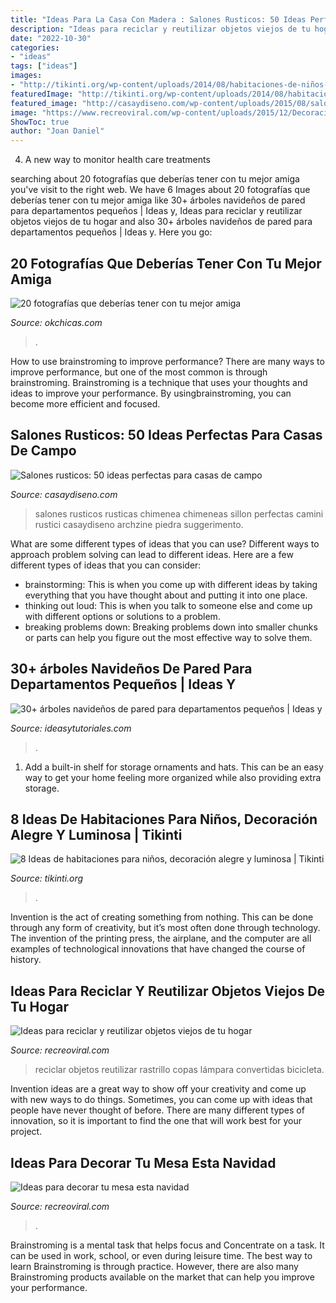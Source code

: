 ```yaml
---
title: "Ideas Para La Casa Con Madera : Salones Rusticos: 50 Ideas Perfectas Para Casas De Campo"
description: "Ideas para reciclar y reutilizar objetos viejos de tu hogar"
date: "2022-10-30"
categories:
- "ideas"
tags: ["ideas"]
images:
- "http://tikinti.org/wp-content/uploads/2014/08/habitaciones-de-niños-tikinti-1-684x1024.jpg"
featuredImage: "http://tikinti.org/wp-content/uploads/2014/08/habitaciones-de-niños-tikinti-1-684x1024.jpg"
featured_image: "http://casaydiseno.com/wp-content/uploads/2015/08/salon-rustico-elegante-chimenea-mesa-sillon-madera1.jpeg"
image: "https://www.recreoviral.com/wp-content/uploads/2015/12/Decoraciones-para-la-mesa-esta-navidad-16.jpg"
ShowToc: true
author: "Joan Daniel"
---
```



4. A new way to monitor health care treatments

	

		
searching about 20 fotografías que deberías tener con tu mejor amiga you've visit to the right web. We have 6 Images about 20 fotografías que deberías tener con tu mejor amiga like 30+ árboles navideños de pared para departamentos pequeños | Ideas y, Ideas para reciclar y reutilizar objetos viejos de tu hogar and also 30+ árboles navideños de pared para departamentos pequeños | Ideas y. Here you go:
		
    
## 20 Fotografías Que Deberías Tener Con Tu Mejor Amiga

<img loading=lazy src="http://www.okchicas.com/wp-content/uploads/2016/01/23-fotos-que-debes-hacer-con-tu-mejor-amiga-13.jpg" onerror="this.onerror=null;this.src='https://tse2.mm.bing.net/th?id=OIP.fP62cgguu8yoxYqAMHVrygHaKn&amp;pid=15.1';" alt="20 fotografías que deberías tener con tu mejor amiga">

_Source: okchicas.com_

>. 

	

How to use brainstroming to improve performance?
There are many ways to improve performance, but one of the most common is through brainstroming. Brainstroming is a technique that uses your thoughts and ideas to improve your performance. By usingbrainstroming, you can become more efficient and focused.

    
## Salones Rusticos: 50 Ideas Perfectas Para Casas De Campo

<img loading=lazy src="http://casaydiseno.com/wp-content/uploads/2015/08/salon-rustico-elegante-chimenea-mesa-sillon-madera1.jpeg" onerror="this.onerror=null;this.src='https://tse1.mm.bing.net/th?id=OIP.ts6ShjGZP69MB12502NJkAHaJ3&amp;pid=15.1';" alt="Salones rusticos: 50 ideas perfectas para casas de campo">

_Source: casaydiseno.com_

>salones rusticos rusticas chimenea chimeneas sillon perfectas camini rustici casaydiseno archzine piedra suggerimento. 

	

What are some different types of ideas that you can use?
Different ways to approach problem solving can lead to different ideas. Here are a few different types of ideas that you can consider: 
- brainstorming: This is when you come up with different ideas by taking everything that you have thought about and putting it into one place. 
- thinking out loud: This is when you talk to someone else and come up with different options or solutions to a problem. 
- breaking problems down: Breaking problems down into smaller chunks or parts can help you figure out the most effective way to solve them.

    
## 30+ árboles Navideños De Pared Para Departamentos Pequeños | Ideas Y

<img loading=lazy src="https://ideasytutoriales.com/wp-content/uploads/2018/11/Arbol-de-Navidad-para-Pared-04.jpg" onerror="this.onerror=null;this.src='https://tse2.mm.bing.net/th?id=OIP.fh0c3_vKr4Fn37lWB8itKwHaNL&amp;pid=15.1';" alt="30+ árboles navideños de pared para departamentos pequeños | Ideas y">

_Source: ideasytutoriales.com_

>. 

	

1. Add a built-in shelf for storage ornaments and hats. This can be an easy way to get your home feeling more organized while also providing extra storage.

    
## 8 Ideas De Habitaciones Para Niños, Decoración Alegre Y Luminosa | Tikinti

<img loading=lazy src="http://tikinti.org/wp-content/uploads/2014/08/habitaciones-de-niños-tikinti-1-684x1024.jpg" onerror="this.onerror=null;this.src='https://tse4.mm.bing.net/th?id=OIP.w75_kvrwJxNDEcxQIXYe_wHaLF&amp;pid=15.1';" alt="8 Ideas de habitaciones para niños, decoración alegre y luminosa | Tikinti">

_Source: tikinti.org_

>. 

	

Invention is the act of creating something from nothing. This can be done through any form of creativity, but it’s most often done through technology. The invention of the printing press, the airplane, and the computer are all examples of technological innovations that have changed the course of history.

    
## Ideas Para Reciclar Y Reutilizar Objetos Viejos De Tu Hogar

<img loading=lazy src="http://www.recreoviral.com/wp-content/uploads/2014/05/26-ideas-creativas-para-reciclar-5.jpg" onerror="this.onerror=null;this.src='https://tse4.mm.bing.net/th?id=OIP.wlzpLp6auyC1lLOePyqeigHaLG&amp;pid=15.1';" alt="Ideas para reciclar y reutilizar objetos viejos de tu hogar">

_Source: recreoviral.com_

>reciclar objetos reutilizar rastrillo copas lámpara convertidas bicicleta. 

	

Invention ideas are a great way to show off your creativity and come up with new ways to do things. Sometimes, you can come up with ideas that people have never thought of before. There are many different types of innovation, so it is important to find the one that will work best for your project.

    
## Ideas Para Decorar Tu Mesa Esta Navidad

<img loading=lazy src="https://www.recreoviral.com/wp-content/uploads/2015/12/Decoraciones-para-la-mesa-esta-navidad-16.jpg" onerror="this.onerror=null;this.src='https://tse3.mm.bing.net/th?id=OIP.Fcp7q0qWGy8N_lWloR0ibgHaK7&amp;pid=15.1';" alt="Ideas para decorar tu mesa esta navidad">

_Source: recreoviral.com_

>. 

	

Brainstroming is a mental task that helps focus and Concentrate on a task. It can be used in work, school, or even during leisure time. The best way to learn Brainstroming is through practice. However, there are also many Brainstroming products available on the market that can help you improve your performance.

